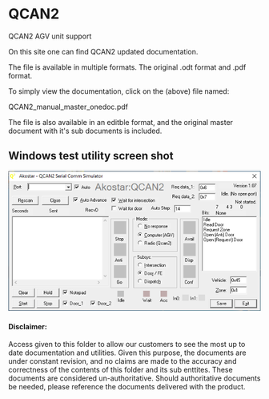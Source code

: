 # QCAN2

QCAN2 AGV unit support

 On this site one can find QCAN2 updated documentation.

 The file is available in multiple formats. The original .odt format and .pdf format.

 To simply view the documentation, click on the (above) file named:

   QCAN2_manual_master_onedoc.pdf

 The file is also available in an editble format, and the original master document
with it's sub documents is included.

## Windows test utility screen shot

![qcan2 Windows test utility screen shot](screen.png)

#### Disclaimer:

  Access given to this folder to allow our customers to see the most up to
date documentation and utilities. Given this purpose, the documents are under
constant revision, and no claims are made to the accuracy and correctness of the
contents of this folder and its sub enttites. These documents are considered un-authoritative.
Should authoritative documents be needed, please reference the documents
delivered with the product.

